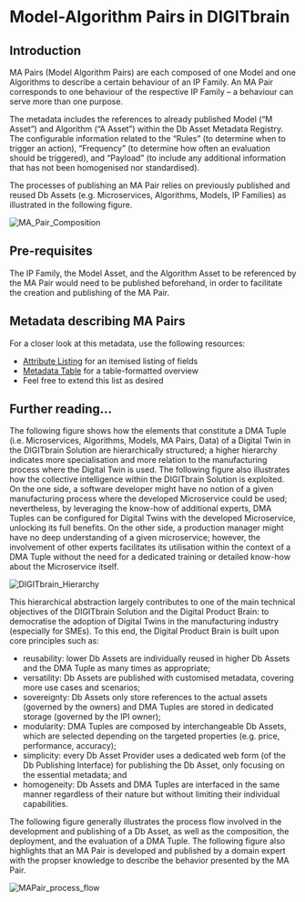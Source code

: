 # Model-Algorithm Pairs in DIGITbrain

## Introduction

MA Pairs (Model Algorithm Pairs) are each composed of one Model and one Algorithms to describe a certain behaviour of an IP Family. An MA Pair corresponds to one behaviour of the respective IP Family – a behaviour can serve more than one purpose.

The metadata includes the references to already published Model (“M Asset”) and Algorithm (“A Asset”) within the Db Asset Metadata Registry. The configurable information related to the “Rules” (to determine when to trigger an action), “Frequency” (to determine how often an evaluation should be triggered), and “Payload” (to include any additional information that has not been homogenised nor standardised).

The processes of publishing an MA Pair relies on previously published and reused Db Assets (e.g. Microservices, Algorithms, Models, IP Families) as illustrated in the following figure.

![MA_Pair_Composition](https://user-images.githubusercontent.com/24694029/152166908-bbda6a71-b3c5-42d3-91f1-29045b88f352.png)

## Pre-requisites

The IP Family, the Model Asset, and the Algorithm Asset to be referenced by the MA Pair would need to be published beforehand, in order to facilitate the creation and publishing of the MA Pair.

## Metadata describing MA Pairs

For a closer look at this metadata, use the following resources:

- [Attribute Listing](attributes/ma_pair.md) for an itemised listing of fields
- [Metadata Table](tables/ma_pair.md) for a table-formatted overview
- Feel free to extend this list as desired

## Further reading...

The following figure shows how the elements that constitute a DMA Tuple (i.e. Microservices, Algorithms, Models, MA Pairs, Data) of a Digital Twin in the DIGITbrain Solution are hierarchically structured; a higher hierarchy indicates more specialisation and more relation to the manufacturing process where the Digital Twin is used. The following figure also illustrates how the collective intelligence within the DIGITbrain Solution is exploited. On the one side, a software developer might have no notion of a given manufacturing process where the developed Microservice could be used; nevertheless, by leveraging the know-how of additional experts, DMA Tuples can be configured for Digital Twins with the developed Microservice, unlocking its full benefits. On the other side, a production manager might have no deep understanding of a given microservice; however, the involvement of other experts facilitates its utilisation within the context of a DMA Tuple without the need for a dedicated training or detailed know-how about the Microservice itself.

![DIGITbrain_Hierarchy](https://user-images.githubusercontent.com/24694029/152166232-716d7175-9011-4485-8708-fe1153dd4f70.png)

This hierarchical abstraction largely contributes to one of the main technical objectives of the DIGITbrain Solution and the Digital Product Brain: to democratise the adoption of Digital Twins in the manufacturing industry (especially for SMEs). To this end, the Digital Product Brain is built upon core principles such as:
- reusability: lower Db Assets are individually reused in higher Db Assets and the DMA Tuple as many times as appropriate;
-	versatility: Db Assets are published with customised metadata, covering more use cases and scenarios;
-	sovereignty: Db Assets only store references to the actual assets (governed by the owners) and DMA Tuples are stored in dedicated storage (governed by the IPI owner);
-	modularity: DMA Tuples are composed by interchangeable Db Assets, which are selected depending on the targeted properties (e.g. price, performance, accuracy);
-	simplicity: every Db Asset Provider uses a dedicated web form (of the Db Publishing Interface) for publishing the Db Asset, only focusing on the essential metadata; and
-	homogeneity: Db Assets and DMA Tuples are interfaced in the same manner regardless of their nature but without limiting their individual capabilities.

The following figure generally illustrates the process flow involved in the development and publishing of a Db Asset, as well as the composition, the deployment, and the evaluation of a DMA Tuple. The following figure also highlights that an MA Pair is developed and published by a domain expert with the propser knowledge to describe the behavior presented by the MA Pair.

![MAPair_process_flow](https://user-images.githubusercontent.com/24694029/152169262-79c90119-0baf-4637-9767-ab8823a409d3.png)
